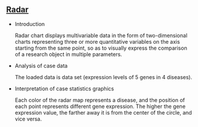 ## [Radar](/basic/radar)

- Introduction

  Radar chart displays multivariable data in the form of two-dimensional charts representing three or more quantitative
  variables on the axis starting from the same point, so as to visually express the comparison of a research object in
  multiple parameters.

- Analysis of case data

  The loaded data is data set (expression levels of 5 genes in 4 diseases).

- Interpretation of case statistics graphics

  Each color of the radar map represents a disease, and the position of each point represents different gene expression.
  The higher the gene expression value, the farther away it is from the center of the circle, and vice versa.

